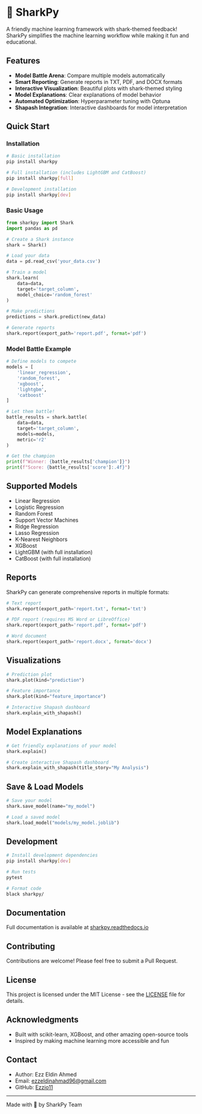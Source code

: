 # 🦈 SharkPy

A friendly machine learning framework with shark-themed feedback! SharkPy simplifies the machine learning workflow while making it fun and educational.

## Features

- **Model Battle Arena**: Compare multiple models automatically
- **Smart Reporting**: Generate reports in TXT, PDF, and DOCX formats
- **Interactive Visualization**: Beautiful plots with shark-themed styling
- **Model Explanations**: Clear explanations of model behavior
- **Automated Optimization**: Hyperparameter tuning with Optuna
- **Shapash Integration**: Interactive dashboards for model interpretation

## Quick Start

### Installation

```bash
# Basic installation
pip install sharkpy

# Full installation (includes LightGBM and CatBoost)
pip install sharkpy[full]

# Development installation
pip install sharkpy[dev]
```

### Basic Usage

```python
from sharkpy import Shark
import pandas as pd

# Create a Shark instance
shark = Shark()

# Load your data
data = pd.read_csv('your_data.csv')

# Train a model
shark.learn(
    data=data,
    target='target_column',
    model_choice='random_forest'
)

# Make predictions
predictions = shark.predict(new_data)

# Generate reports
shark.report(export_path='report.pdf', format='pdf')
```

### Model Battle Example

```python
# Define models to compete
models = [
    'linear_regression',
    'random_forest',
    'xgboost',
    'lightgbm',
    'catboost'
]

# Let them battle!
battle_results = shark.battle(
    data=data,
    target='target_column',
    models=models,
    metric='r2'
)

# Get the champion
print(f"Winner: {battle_results['champion']}")
print(f"Score: {battle_results['score']:.4f}")
```

## Supported Models

- Linear Regression
- Logistic Regression
- Random Forest
- Support Vector Machines
- Ridge Regression
- Lasso Regression
- K-Nearest Neighbors
- XGBoost
- LightGBM (with full installation)
- CatBoost (with full installation)

## Reports

SharkPy can generate comprehensive reports in multiple formats:

```python
# Text report
shark.report(export_path='report.txt', format='txt')

# PDF report (requires MS Word or LibreOffice)
shark.report(export_path='report.pdf', format='pdf')

# Word document
shark.report(export_path='report.docx', format='docx')
```

## Visualizations

```python
# Prediction plot
shark.plot(kind="prediction")

# Feature importance
shark.plot(kind="feature_importance")

# Interactive Shapash dashboard
shark.explain_with_shapash()
```

## Model Explanations

```python
# Get friendly explanations of your model
shark.explain()

# Create interactive Shapash dashboard
shark.explain_with_shapash(title_story="My Analysis")
```

## Save & Load Models

```python
# Save your model
shark.save_model(name="my_model")

# Load a saved model
shark.load_model("models/my_model.joblib")
```

## Development

```bash
# Install development dependencies
pip install sharkpy[dev]

# Run tests
pytest

# Format code
black sharkpy/
```

## Documentation

Full documentation is available at [sharkpy.readthedocs.io](https://sharkpy.readthedocs.io/)

## Contributing

Contributions are welcome! Please feel free to submit a Pull Request.

## License

This project is licensed under the MIT License - see the [LICENSE](LICENSE) file for details.

## Acknowledgments

- Built with scikit-learn, XGBoost, and other amazing open-source tools
- Inspired by making machine learning more accessible and fun

## Contact

- Author: Ezz Eldin Ahmed
- Email: ezzeldinahmad96@gmail.com
- GitHub: [Ezzio11](https://github.com/Ezzio11)

---

Made with 🦈 by SharkPy Team
